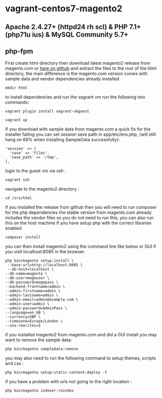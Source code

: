 # vagrant-centos7-magento2

## Apache 2.4.27+ (httpd24 rh scl) & PHP 7.1+ (php71u ius) & MySQL Community 5.7+

## php-fpm

First create html directory then download latest magento2 release from magento.com or [here on github](https://github.com/magento/magento2/releases) and extract the files to the root of the html directory, the main difference is the magento.com version comes with sample data and vendor dependencies already installed

`mkdir html`

to install dependencies and run the vagrant vm run the following two commands:

`vagrant plugin install vagrant-vbguest`

`vagrant up`

If you download with sample data from magento.com a quick fix for the installer failing you can set session save path in app/etc/env.php, (will still hang on 66% when installing SampleData successfully):
```
'session' => [
  'save' => 'files',
  'save_path' => '/tmp',
],
```

login to the guest vm via ssh :

`vagrant ssh`

navigate to the magento2 directory :

`cd /srv/html`

if you installed the release from github then you will need to run composer for the php dependencies the stable version from magento.com already includes the vendor files so you do not need to run this, you can also run this on the host machine if you have setup php with the correct libraries enabled

`composer install`

you can then install magento2 using the command line like below or GUI if you visit localhost:8085 in the browser.

```
php bin/magento setup:install \
 --base-url=http://localhost:8085 \
 --db-host=localhost \
--db-name=magento \
--db-user=mageuser \
--db-password=magepass \
--backend-frontname=admin \
--admin-firstname=admin \
--admin-lastname=admin \
--admin-email=admin@example.com \
--admin-user=admin \
--admin-password=AdminPass \
--language=en_GB \
--currency=GBP \
--timezone=Europe/London \
--use-rewrites=1
```

if you installed magento2 from magento.com and did a GUI install you may want to remove the sample data:

`php bin/magento sampledata:remove`

you may also need to run the following command to setup themes, scripts and css :

`php bin/magento setup:static-content:deploy -f`

if you have a problem with urls not going to the right location :

`php bin/magento indexer:reindex`
